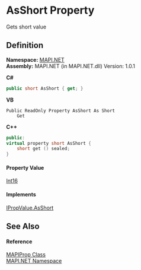 # AsShort Property


Gets short value



## Definition
**Namespace:** <a href="N_MAPI_NET.md">MAPI.NET</a>  
**Assembly:** MAPI.NET (in MAPI.NET.dll) Version: 1.0.1

**C#**
``` C#
public short AsShort { get; }
```
**VB**
``` VB
Public ReadOnly Property AsShort As Short
	Get
```
**C++**
``` C++
public:
virtual property short AsShort {
	short get () sealed;
}
```



#### Property Value
<a href="https://learn.microsoft.com/dotnet/api/system.int16" target="_blank" rel="noopener noreferrer">Int16</a>

#### Implements
<a href="P_MAPI_NET_IPropValue_AsShort.md">IPropValue.AsShort</a>  


## See Also


#### Reference
<a href="T_MAPI_NET_MAPIProp.md">MAPIProp Class</a>  
<a href="N_MAPI_NET.md">MAPI.NET Namespace</a>  
